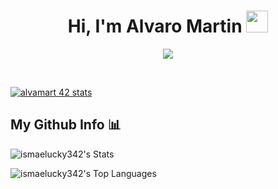 <h1 align="center"><b>Hi, I'm Alvaro Martin </b><img src="https://media.giphy.com/media/hvRJCLFzcasrR4ia7z/giphy.gif" width="35"></h1>

<p align="center">
  <a href="https://github.com/DenverCoder1/readme-typing-svg"><img src="https://readme-typing-svg.herokuapp.com?font=Time+New+Roman&color=cyan&size=25&center=true&vCenter=true&width=600&height=100&lines=Welcome+to+my+GitHub+profile!;42+Madrid+Student;AI+and+Software+Developer;Always+Learning+and+Improving!"></a>
</p>
<br>

[![alvamart 42 stats](https://badge.mediaplus.ma/Darkblue/alvamart?1337Badge=off&UM6P=off)](https://github.com/oakoudad/badge42)


## My Github Info 📊

![ismaelucky342's Stats](https://github-profile-summary-cards.vercel.app/api/cards/profile-details?username=Alvaro297&theme=github_dark)

![ismaelucky342's Top Languages](https://github-readme-stats.vercel.app/api/top-langs/?username=Alvaro297&theme=tokyonight&show_icons=true&hide_border=true&layout=compact)
<!--
**Alvaro297/Alvaro297** is a ✨ _special_ ✨ repository because its `README.md` (this file) appears on your GitHub profile.

Here are some ideas to get you started:

- 🔭 I’m currently working on ...
- 🌱 I’m currently learning ...
- 👯 I’m looking to collaborate on ...
- 🤔 I’m looking for help with ...
- 💬 Ask me about ...
- 📫 How to reach me: ...
- 😄 Pronouns: ...
- ⚡ Fun fact: ...
-->
